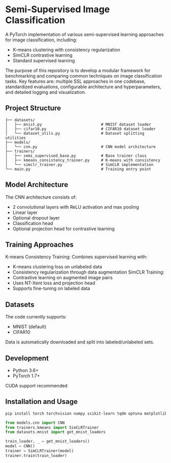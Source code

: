 # Semi-Supervised Image Classification

A PyTorch implementation of various semi-supervised learning approaches for image classification, including:
- K-means clustering with consistency regularization
- SimCLR contrastive learning
- Standard supervised learning

The purpose of this repository is to develop a modular framework for benchmarking and comparing common techniques on image classification tasks. Key features are: multiple SSL approaches in one codebase, standardized evaluations, configurable architecture and hyperparameters, and detailed logging and visualization.

## Project Structure

```
├── datasets/
│   ├── mnist.py                          # MNIST dataset loader
│   ├── cifar10.py                        # CIFAR10 dataset loader
│   └── dataset_utils.py                  # Dataset splitting utilities
├── models/
│   └── cnn.py                            # CNN model architecture
├── trainers/
│   ├── semi_supervised_base.py           # Base trainer class
│   ├── kmeans_consistency_trainer.py     # K-means with consistency
│   └── simclr_trainer.py                 # SimCLR implementation
└── main.py                               # Training entry point
```

## Model Architecture

The CNN architecture consists of:

- 2 convolutional layers with ReLU activation and max pooling
- Linear layer
- Optional dropout layer
- Classification head
- Optional projection head for contrastive learning

## Training Approaches

K-means Consistency Training:
Combines supervised learning with:
 - K-means clustering loss on unlabeled data
 - Consistency regularization through data augmentation
SimCLR Training:
 - Contrastive learning on augmented image pairs
 - Uses NT-Xent loss and projection head
 - Supports fine-tuning on labeled data

## Datasets
The code currently supports:
 - MNIST (default)
 - CIFAR10

Data is automatically downloaded and split into labeled/unlabeled sets.

## Development
 - Python 3.6+
 - PyTorch 1.7+

CUDA support recommended

## Installation and Usage

```bash
pip install torch torchvision numpy scikit-learn tqdm optuna matplotlib
```

```python
from models.cnn import CNN
from trainers.kmeans import SimCLRTrainer
from datasets.mnist import get_mnist_loaders

train_loader, _ = get_mnist_loaders()
model = CNN()
trainer = SimCLRTrainer(model)
trainer.train(train_loader)
```

